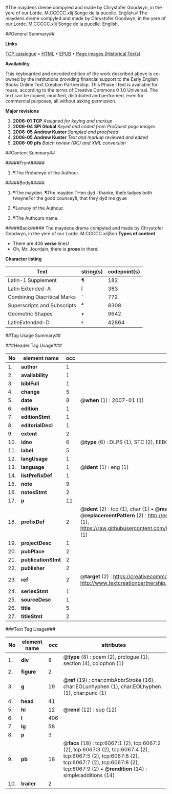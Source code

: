 #The maydens dreme compyled and made by Chrystofer Goodwyn, in the yere of our Lorde. M.CCCCC.xlij Songe de la pucelle. English.#
The maydens dreme compyled and made by Chrystofer Goodwyn, in the yere of our Lorde. M.CCCCC.xlij
Songe de la pucelle. English.

##General Summary##

**Links**

[TCP catalogue](http://www.ota.ox.ac.uk/tcp/)  • 
[HTML](http://tei.it.ox.ac.uk/tcp/Texts-HTML/free/A01/A01908.html)  • 
[EPUB](http://tei.it.ox.ac.uk/tcp/Texts-EPUB/free/A01/A01908.epub) • 
[Page images (Historical Texts)](https://data.historicaltexts.jisc.ac.uk/view?pubId=eebo-99841481e&pageId=eebo-99841481e-6067-1)

**Availability**

This keyboarded and encoded edition of the
	       work described above is co-owned by the institutions
	       providing financial support to the Early English Books
	       Online Text Creation Partnership. This Phase I text is
	       available for reuse, according to the terms of Creative
	       Commons 0 1.0 Universal. The text can be copied,
	       modified, distributed and performed, even for
	       commercial purposes, all without asking permission.

**Major revisions**

1. __2006-01__ __TCP__ *Assigned for keying and markup*
1. __2006-04__ __SPi Global__ *Keyed and coded from ProQuest page images*
1. __2006-05__ __Andrew Kuster__ *Sampled and proofread*
1. __2006-05__ __Andrew Kuster__ *Text and markup reviewed and edited*
1. __2006-09__ __pfs__ *Batch review (QC) and XML conversion*

##Content Summary##

#####Front#####

1. ¶The Prohemye of the Authour.

#####Body#####

1. ¶The mayden.
¶The mayden.THen dyd I thanke, theſe ladyes both twayneFor the good counceyll, that they dyd me gyue
1. ¶Lenuoy of the Authour.

1. ¶The Authours name.

#####Back#####
The maydens dreme compyled and made by Chrystofer Goodwyn, in the yere of our Lorde. M.CCCCC.xlijSon
**Types of content**

  * There are 406 **verse** lines!
  * Oh, Mr. Jourdain, there is **prose** in there!

**Character listing**


|Text|string(s)|codepoint(s)|
|---|---|---|
|Latin-1 Supplement|¶|182|
|Latin Extended-A|ſ|383|
|Combining             Diacritical Marks|̄|772|
|Superscripts             and Subscripts|⁴|8308|
|Geometric Shapes|▪|9642|
|LatinExtended-D|ꝰ|42864|

##Tag Usage Summary##

###Header Tag Usage###

|No|element name|occ|attributes|
|---|---|---|---|
|1.|__author__|1||
|2.|__availability__|1||
|3.|__biblFull__|1||
|4.|__change__|5||
|5.|__date__|8| @__when__ (1) : 2007-01 (1)|
|6.|__edition__|1||
|7.|__editionStmt__|1||
|8.|__editorialDecl__|1||
|9.|__extent__|2||
|10.|__idno__|6| @__type__ (6) : DLPS (1), STC (2), EEBO-CITATION (1), PROQUEST (1), VID (1)|
|11.|__label__|5||
|12.|__langUsage__|1||
|13.|__language__|1| @__ident__ (1) : eng (1)|
|14.|__listPrefixDef__|1||
|15.|__note__|9||
|16.|__notesStmt__|2||
|17.|__p__|11||
|18.|__prefixDef__|2| @__ident__ (2) : tcp (1), char (1)  •  @__matchPattern__ (2) : ([0-9\-]+):([0-9IVX]+) (1), (.+) (1)  •  @__replacementPattern__ (2) : http://eebo.chadwyck.com/downloadtiff?vid=$1&page=$2 (1), https://raw.githubusercontent.com/textcreationpartnership/Texts/master/tcpchars.xml#$1 (1)|
|19.|__projectDesc__|1||
|20.|__pubPlace__|2||
|21.|__publicationStmt__|2||
|22.|__publisher__|2||
|23.|__ref__|2| @__target__ (2) : https://creativecommons.org/publicdomain/zero/1.0/ (1), http://www.textcreationpartnership.org/docs/. (1)|
|24.|__seriesStmt__|1||
|25.|__sourceDesc__|1||
|26.|__title__|5||
|27.|__titleStmt__|2||


###Text Tag Usage###

|No|element name|occ|attributes|
|---|---|---|---|
|1.|__div__|8| @__type__ (8) : poem (2), prologue (1), section (4), colophon (1)|
|2.|__figure__|2||
|3.|__g__|19| @__ref__ (19) : char:cmbAbbrStroke (16), char:EOLunhyphen (1), char:EOLhyphen (1), char:punc (1)|
|4.|__head__|41||
|5.|__hi__|12| @__rend__ (12) : sup (12)|
|6.|__l__|406||
|7.|__lg__|58||
|8.|__p__|3||
|9.|__pb__|18| @__facs__ (18) : tcp:6067:1 (2), tcp:6067:2 (2), tcp:6067:3 (2), tcp:6067:4 (2), tcp:6067:5 (2), tcp:6067:6 (2), tcp:6067:7 (2), tcp:6067:8 (2), tcp:6067:9 (2)  •  @__rendition__ (14) : simple:additions (14)|
|10.|__trailer__|2||
